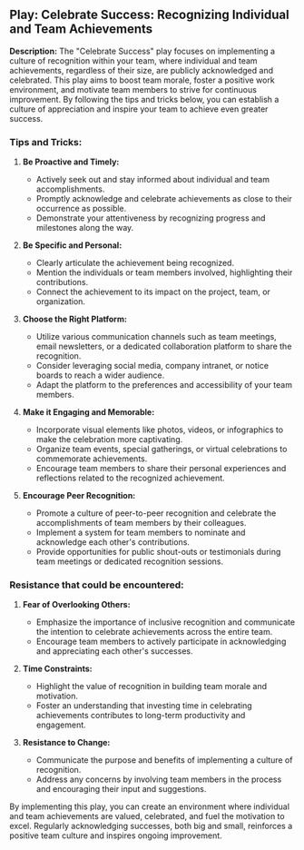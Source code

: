 ## Play: Celebrate Success: Recognizing Individual and Team Achievements

**Description:**
The "Celebrate Success" play focuses on implementing a culture of recognition within your team, where individual and team achievements, regardless of their size, are publicly acknowledged and celebrated. This play aims to boost team morale, foster a positive work environment, and motivate team members to strive for continuous improvement. By following the tips and tricks below, you can establish a culture of appreciation and inspire your team to achieve even greater success.

### Tips and Tricks:

1. **Be Proactive and Timely:**
   - Actively seek out and stay informed about individual and team accomplishments.
   - Promptly acknowledge and celebrate achievements as close to their occurrence as possible.
   - Demonstrate your attentiveness by recognizing progress and milestones along the way.

2. **Be Specific and Personal:**
   - Clearly articulate the achievement being recognized.
   - Mention the individuals or team members involved, highlighting their contributions.
   - Connect the achievement to its impact on the project, team, or organization.

3. **Choose the Right Platform:**
   - Utilize various communication channels such as team meetings, email newsletters, or a dedicated collaboration platform to share the recognition.
   - Consider leveraging social media, company intranet, or notice boards to reach a wider audience.
   - Adapt the platform to the preferences and accessibility of your team members.

4. **Make it Engaging and Memorable:**
   - Incorporate visual elements like photos, videos, or infographics to make the celebration more captivating.
   - Organize team events, special gatherings, or virtual celebrations to commemorate achievements.
   - Encourage team members to share their personal experiences and reflections related to the recognized achievement.

5. **Encourage Peer Recognition:**
   - Promote a culture of peer-to-peer recognition and celebrate the accomplishments of team members by their colleagues.
   - Implement a system for team members to nominate and acknowledge each other's contributions.
   - Provide opportunities for public shout-outs or testimonials during team meetings or dedicated recognition sessions.

### Resistance that could be encountered:

1. **Fear of Overlooking Others:**
   - Emphasize the importance of inclusive recognition and communicate the intention to celebrate achievements across the entire team.
   - Encourage team members to actively participate in acknowledging and appreciating each other's successes.

2. **Time Constraints:**
   - Highlight the value of recognition in building team morale and motivation.
   - Foster an understanding that investing time in celebrating achievements contributes to long-term productivity and engagement.

3. **Resistance to Change:**
   - Communicate the purpose and benefits of implementing a culture of recognition.
   - Address any concerns by involving team members in the process and encouraging their input and suggestions.

By implementing this play, you can create an environment where individual and team achievements are valued, celebrated, and fuel the motivation to excel. Regularly acknowledging successes, both big and small, reinforces a positive team culture and inspires ongoing improvement.